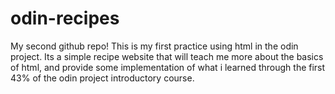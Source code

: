 # odin-recipes
My second github repo!
This is my first practice using html in the odin project. Its a simple recipe website that will teach me more about the basics of html, and provide some implementation of what i learned through the first 43% of the odin project introductory course.